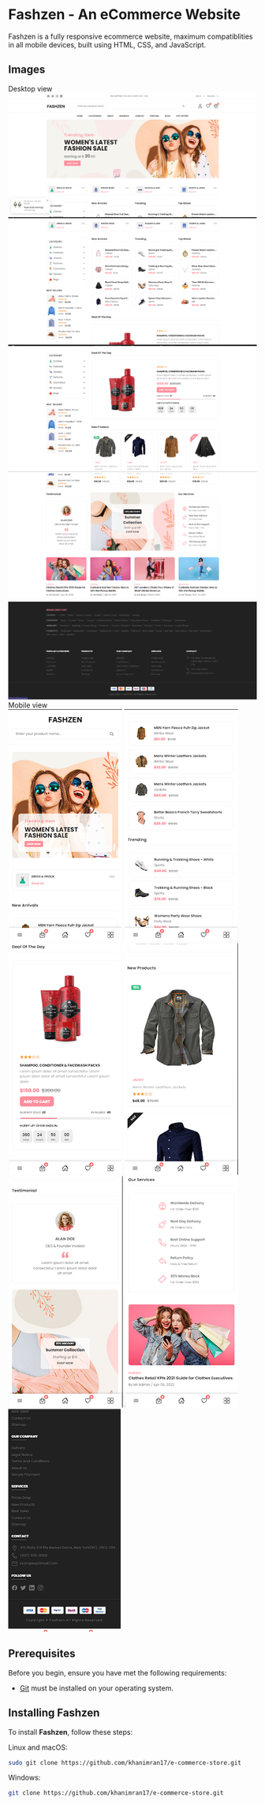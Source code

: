 # Fashzen - An eCommerce Website

Fashzen is a fully responsive ecommerce website, maximum compatiblities in all mobile devices, built using HTML, CSS, and JavaScript.

## Images

Desktop view
![Fashzen Desktop Demo](./website-demo-image/ss1.png "Desktop Demo")
![Fashzen Desktop Demo](./website-demo-image/ss2.png "Desktop Demo")
![Fashzen Desktop Demo](./website-demo-image/ss3.png "Desktop Demo")
![Fashzen Desktop Demo](./website-demo-image/ss4.png "Desktop Demo")
![Fashzen Desktop Demo](./website-demo-image/ss5.png "Desktop Demo")
Mobile view   
![Fashzen Mobile Demo](./website-demo-image/ss6.png "Mobile Demo")
![Fashzen Mobile Demo](./website-demo-image/ss7.png "Mobile Demo")
![Fashzen Mobile Demo](./website-demo-image/ss8.png "Mobile Demo")
![Fashzen Mobile Demo](./website-demo-image/ss9.png "Mobile Demo")
![Fashzen Mobile Demo](./website-demo-image/ss10.png "Mobile Demo")
![Fashzen Mobile Demo](./website-demo-image/ss11.png "Mobile Demo")
![Fashzen Mobile Demo](./website-demo-image/ss12.png "Mobile Demo")

## Prerequisites

Before you begin, ensure you have met the following requirements:

* [Git](https://git-scm.com/downloads "Download Git") must be installed on your operating system.

## Installing Fashzen

To install **Fashzen**, follow these steps:

Linux and macOS:

```bash
sudo git clone https://github.com/khanimran17/e-commerce-store.git
```

Windows:

```bash
git clone https://github.com/khanimran17/e-commerce-store.git
```

